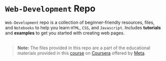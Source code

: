 # `Web-Development` Repo
`Web-Development` repo is a collection of beginner-friendly resources, files, and `Notebooks` to help you learn `HTML`, `CSS`, and `Javascript`. Includes **tutorials** and **examples** to get you started with creating web pages.
<br>
<br>
> **Note:** The files provided in this repo are a part of the educational materials provided in this <a href='https://www.coursera.org/professional-certificates/meta-back-end-developer'>course</a> on <a href='https://www.coursera.org/'>Coursera</a> offered by <a href='https://www.meta.com/'>Meta</a>.
